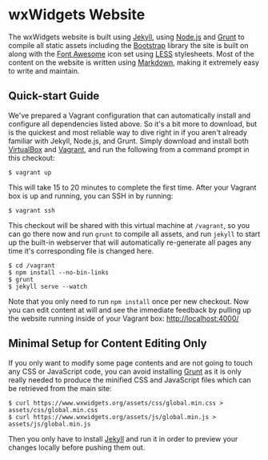 wxWidgets Website
=================

The wxWidgets website is built using [Jekyll][jekyll], using [Node.js][node]
and [Grunt][grunt] to compile all static assets including the
[Bootstrap][bootstrap] library the site is built on along with the
[Font Awesome][fa] icon set using [LESS][less] stylesheets. Most of the content
on the website is written using [Markdown][markdown], making it extremely easy
to write and maintain.

[jekyll]: http://jekyllrb.com/
[node]: http://nodejs.org/
[grunt]: http://gruntjs.com/
[bootstrap]: http://getbootstrap.com/
[fa]: http://fontawesome.io/
[less]: http://www.lesscss.org/
[markdown]: https://daringfireball.net/projects/markdown/

## Quick-start Guide

We've prepared a Vagrant configuration that can automatically install and
configure all dependencies listed above. So it's a bit more to download, but is
the quickest and most reliable way to dive right in if you aren't already
familiar with Jekyll, Node.js, and Grunt. Simply download and install both
[VirtualBox][vb] and [Vagrant][vagrant], and run the following from a command
prompt in this checkout:

    $ vagrant up

This will take 15 to 20 minutes to complete the first time. After your
Vagrant box is up and running, you can SSH in by running:

    $ vagrant ssh

This checkout will be shared with this virtual machine at `/vagrant`, so you
can go there now and run `grunt` to compile all assets, and run `jekyll` to
start up the built-in webserver that will automatically re-generate all pages
any time it's corresponding file is changed here.

    $ cd /vagrant
    $ npm install --no-bin-links
    $ grunt
    $ jekyll serve --watch

Note that you only need to run `npm install` once per new checkout. Now you can
edit content at will and see the immediate feedback by pulling up the website
running inside of your Vagrant box: <http://localhost:4000/>

[vb]: https://www.virtualbox.org/wiki/Downloads
[vagrant]: https://www.vagrantup.com/downloads.html

## Minimal Setup for Content Editing Only

If you only want to modify some page contents and are not going to touch any
CSS or JavaScript code, you can avoid installing [Grunt][] as it is only
really needed to produce the minified CSS and JavaScript files which can be
retrieved from the main site:

    $ curl https://www.wxwidgets.org/assets/css/global.min.css > assets/css/global.min.css
    $ curl https://www.wxwidgets.org/assets/js/global.min.js > assets/js/global.min.js

Then you only have to install [Jekyll][] and run it in order to preview your
changes locally before pushing them out.
